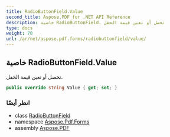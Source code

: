 ```yaml
---
title: RadioButtonField.Value
second_title: Aspose.PDF for .NET API Reference
description: خاصية RadioButtonField. تحصل أو تعين قيمة الحقل
type: docs
weight: 70
url: /ar/net/aspose.pdf.forms/radiobuttonfield/value/
---
```

## خاصية RadioButtonField.Value

تحصل أو تعين قيمة الحقل.

```csharp
public override string Value { get; set; }
```

### انظر أيضًا

* class [RadioButtonField](../)
* namespace [Aspose.Pdf.Forms](../../../aspose.pdf.forms/)
* assembly [Aspose.PDF](../../../)